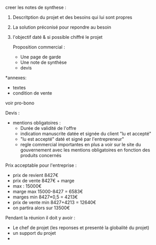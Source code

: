 creer les notes de synthese :

1) Descritption du projet et des besoins qui lui sont propres

2) La solution préconisé pour repondre au besoin
3) l'objectif daté & si possible chiffré le projet
   
   Proposition commercial : 
   - Une page de garde
   - Une note de synthèse 
   - devis

*annexes: 
- textes
- condition de vente 

voir pro-bono


Devis : 
- mentions obligatoires :
   - Durée de validité de l'offre 
   - indication manuscrite datée et signée du client "lu et accepté"
   - "lu est accepté" daté et signé par l'entrepreneur"
   - regle commercial importantes en plus a voir sur le site du gouvernement avec les mentions obligatoires en fonction des produits concernés 

Prix acceptable pour l'entreprise :
- prix de revient 8427€ 
- prix de vente 8427€ + marge
- max : 15000€ 
- marge max 15000-8427 = 6583€
- marges min 8427*0,5 = 4213€
- prix de vente min 8427+4213 = 12640€
- on partira alors sur 13500€ 

Pendant la réunion il doit y avoir :
- Le chef de projet (les reponses et presenté la globalité du projet)
- un support du projet 
- 